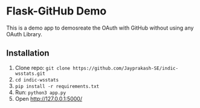 Flask-GitHub Demo
=======================

This is a demo app to demosreate the OAuth with GitHub without using any OAuth Library.

## Installation

1. Clone repo: `git clone https://github.com/Jayprakash-SE/indic-wsstats.git`
2. `cd indic-wsstats`
3. `pip install -r requirements.txt`
3. Run: `python3 app.py`
4. Open http://127.0.0.1:5000/